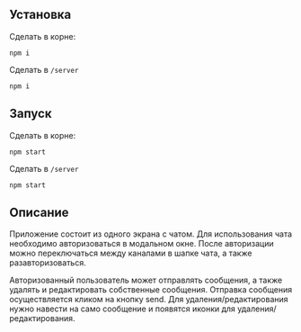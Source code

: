## Установка
Сделать в корне:
```
npm i
```
Сделать в `/server`
```
npm i
```

## Запуск
Сделать в корне:
```
npm start
```
Сделать в `/server`
```
npm start
```
## Описание
Приложение состоит из одного экрана с чатом.
Для использования чата необходимо авторизоваться в модальном окне.
После авторизации можно переключаться между каналами в шапке чата, а 
также разавторизоваться. 

Авторизованный пользователь может отправлять сообщения, а также удалять и 
редактировать собственные сообщения. Отправка сообщения осуществляется кликом
на кнопку send. Для удаления/редактирования нужно навести на само сообщение
и появятся иконки для удаления/редактирования. 